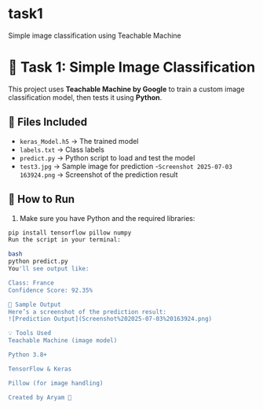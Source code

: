 # task1
Simple image classification using Teachable Machine
# 🎯 Task 1: Simple Image Classification

This project uses **Teachable Machine by Google** to train a custom image classification model, then tests it using **Python**.

## 📁 Files Included
- `keras_Model.h5` → The trained model
- `labels.txt` → Class labels
- `predict.py` → Python script to load and test the model
- `test3.jpg` → Sample image for prediction
-`Screenshot 2025-07-03 163924.png` → Screenshot of the prediction result

## 🚀 How to Run
1. Make sure you have Python and the required libraries:
```bash
pip install tensorflow pillow numpy
Run the script in your terminal:

bash
python predict.py
You'll see output like:

Class: France
Confidence Score: 92.35%

📸 Sample Output
Here’s a screenshot of the prediction result:
![Prediction Output](Screenshot%202025-07-03%20163924.png)

💡 Tools Used
Teachable Machine (image model)

Python 3.8+

TensorFlow & Keras

Pillow (for image handling)

Created by Aryam 🌸
